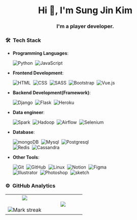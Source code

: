 <h1 align="center">Hi 👋, I'm Sung Jin Kim</h1>
<h3 align="center">I'm a player developer.</h3>

### 🛠 &nbsp;Tech Stack

- **Programming Languages**:

    ![Python](https://img.shields.io/badge/-Python-05122A?style=flat&logo=python)&nbsp;
    ![JavaScript](https://img.shields.io/badge/-JavaScript-05122A?style=flat&logo=javascript)&nbsp;


- **Frontend Development**:

    ![HTML](https://img.shields.io/badge/-HTML-05122A?style=flat&logo=HTML5)&nbsp;
    ![CSS](https://img.shields.io/badge/-CSS-05122A?style=flat&logo=CSS3&logoColor=1572B6)&nbsp;
    ![SASS](https://img.shields.io/badge/-sass-05122A?style=flat&logo=sass)&nbsp;
    ![Bootstrap](https://img.shields.io/badge/-Bootstrap-05122A?style=flat&logo=bootstrap&logoColor=563D7C)&nbsp;
    ![Vue.js](https://img.shields.io/badge/-Vue-05122A?style=flat&logo=vue.js)&nbsp;
    
    
- **Backend Development(Framework)**:

    ![Django](https://img.shields.io/badge/-Django-05122A?style=flat&logo=django)&nbsp;
    ![Flask](https://img.shields.io/badge/-Flask-05122A?style=flat&logo=flask)&nbsp;
    ![Heroku](https://img.shields.io/badge/-Heroku-05122A?style=flat&logo=heroku)&nbsp;
    

- **Data engineer**:

    ![Spark](https://img.shields.io/badge/-Spark-05122A?style=flat&logo=apache-spark)&nbsp;
    ![Hadoop](https://img.shields.io/badge/-Hadoop-05122A?style=flat&logo=apache-hadoop)&nbsp;
    ![Airflow](https://img.shields.io/badge/-Airflow-05122A?style=flat&logo=apache-airflow)&nbsp;
    ![Selenium](https://img.shields.io/badge/-Selenium-05122A?style=flat&logo=selenium)&nbsp;


- **Database**:

    ![mongoDB](https://img.shields.io/badge/-mongoDB-05122A?style=flat&logo=mongoDB)&nbsp;
    ![Mysql](https://img.shields.io/badge/-Mysql-05122A?style=flat&logo=mysql)&nbsp;
    ![Postgresql](https://img.shields.io/badge/-Postgresql-05122A?style=flat&logo=postgresql)&nbsp; \
    ![Redis](https://img.shields.io/badge/-Redis-05122A?style=flat&logo=redis)&nbsp;
    ![Cassandra](https://img.shields.io/badge/-Cassandra-05122A?style=flat&logo=apache-cassandra)&nbsp;

    
    

- **Other Tools**:

    ![Git](https://img.shields.io/badge/-Git-05122A?style=flat&logo=git)&nbsp;
    ![GitHub](https://img.shields.io/badge/-GitHub-05122A?style=flat&logo=github)&nbsp;
    ![Linux](https://img.shields.io/badge/-linux-05122A?style=flat&logo=linux)&nbsp;
    ![Notion](https://img.shields.io/badge/-Notion-05122A?style=flat&logo=notion)&nbsp;
    ![Figma](https://img.shields.io/badge/-figma-05122A?style=flat&logo=figma) \
    ![Illustrator](https://img.shields.io/badge/-Illustrator-05122A?style=flat&logo=adobe-illustrator)&nbsp;
    ![Photoshop](https://img.shields.io/badge/-Photoshop-05122A?style=flat&logo=adobe-photoshop)&nbsp;
    ![sketch](https://img.shields.io/badge/-sketch-05122A?style=flat&logo=sketch)&nbsp;
   







### ⚙️ &nbsp;GitHub Analytics

<table border="0" align="center">
<tr border="0">
<td width="50%" align="center">
  
  <img  align="center"  src="https://github-readme-stats.vercel.app/api?username=yms06034&theme=cobalt&show_icons=true&count_private=true" />
  <br></br>
  <img  title="🔥 Get streak stats for your profile at git.io/streak-stats" alt="Mark streak" src="https://github-readme-streak-stats.herokuapp.com/?user=yms06034&theme=dark&hide_border=true" />


  
</td>

<td width="50%" align="center">

  <img  align="center"  src="https://github-readme-stats.anuraghazra1.vercel.app/api/top-langs/?username=yms06034&theme=dark&hide_border=true&no-bg=true&no-frame=true&langs_count=10"/>
  
  </td>
</tr>
</table>

<br>
